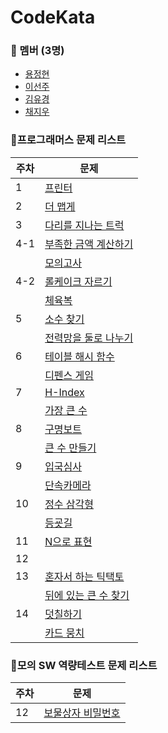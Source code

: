 # CodeKata

### 👥 멤버 (3명)

- [용정현](https://github.com/yongbro)
- [이선주](https://github.com/sunjoolee)
- [김유경](https://github.com/ugaemi)
- [채지우](https://github.com/whoisjujube)

### 🎯프로그래머스 문제 리스트

| 주차 | 문제                                                                                |
|-----|-----------------------------------------------------------------------------------|
| 1 | [프린터](https://school.programmers.co.kr/learn/courses/30/lessons/42587)    |
| 2 | [더 맵게](https://school.programmers.co.kr/learn/courses/30/lessons/42626)    |
| 3 | [다리를 지나는 트럭](https://school.programmers.co.kr/learn/courses/30/lessons/42583)    |
| 4-1 | [부족한 금액 계산하기](https://school.programmers.co.kr/learn/courses/30/lessons/82612)    |
| | [모의고사](https://school.programmers.co.kr/learn/courses/30/lessons/42840)    |
| 4-2 | [롤케이크 자르기](https://school.programmers.co.kr/learn/courses/30/lessons/132265)    |
| | [체육복](https://school.programmers.co.kr/learn/courses/30/lessons/42862)    |
| 5 | [소수 찾기](https://school.programmers.co.kr/learn/courses/30/lessons/42839)    |
| | [전력망을 둘로 나누기](https://school.programmers.co.kr/learn/courses/30/lessons/86971)    |
| 6 | [테이블 해시 함수](https://school.programmers.co.kr/learn/courses/30/lessons/147354)    |
| | [디펜스 게임](https://school.programmers.co.kr/learn/courses/30/lessons/142085)    |
| 7 | [H-Index](https://school.programmers.co.kr/learn/courses/30/lessons/42747)    |
| | [가장 큰 수](https://school.programmers.co.kr/learn/courses/30/lessons/42746)    |
| 8 | [구명보트](https://school.programmers.co.kr/learn/courses/30/lessons/42885) |
| | [큰 수 만들기](https://school.programmers.co.kr/learn/courses/30/lessons/42883)
| 9 | [입국심사](https://school.programmers.co.kr/learn/courses/30/lessons/43238#)  |
| | [단속카메라](https://school.programmers.co.kr/learn/courses/30/lessons/42884)  |
| 10 | [정수 삼각형](https://school.programmers.co.kr/learn/courses/30/lessons/43105)  |
| | [등굣길](https://school.programmers.co.kr/learn/courses/30/lessons/42898) |
| 11 | [N으로 표현](https://school.programmers.co.kr/learn/courses/30/lessons/42895) |
| 12 |  |
| 13 | [혼자서 하는 틱택토](https://school.programmers.co.kr/learn/courses/30/lessons/160585) |
| | [뒤에 있는 큰 수 찾기](https://school.programmers.co.kr/learn/courses/30/lessons/154539)  |
| 14 | [덧칠하기](https://school.programmers.co.kr/learn/courses/30/lessons/161989) |
| | [카드 뭉치](https://school.programmers.co.kr/learn/courses/30/lessons/159994) |


### 🎯모의 SW 역량테스트 문제 리스트

| 주차  | 문제                                                                                |
|-----|-----------------------------------------------------------------------------------|
| 12 | [보물상자 비밀번호](https://swexpertacademy.com/main/solvingProblem/solvingProblem.do)    |

